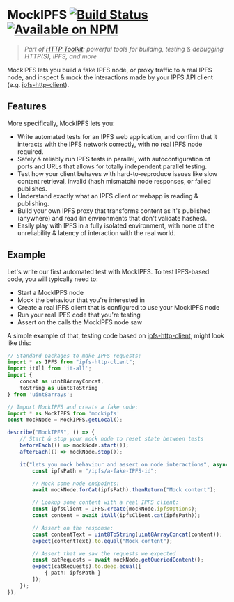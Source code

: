 # MockIPFS [![Build Status](https://github.com/httptoolkit/mockipfs/workflows/CI/badge.svg)](https://github.com/httptoolkit/mockipfs/actions) [![Available on NPM](https://img.shields.io/npm/v/mockipfs.svg)](https://npmjs.com/package/mockipfs)

> _Part of [HTTP Toolkit](https://httptoolkit.tech): powerful tools for building, testing & debugging HTTP(S), IPFS, and more_

MockIPFS lets you build a fake IPFS node, or proxy traffic to a real IPFS node, and inspect & mock the interactions made by your IPFS API client (e.g. [ipfs-http-client](https://www.npmjs.com/package/ipfs-http-client)).

## Features

More specifically, MockIPFS lets you:

* Write automated tests for an IPFS web application, and confirm that it interacts with the IPFS network correctly, with no real IPFS node required.
* Safely & reliably run IPFS tests in parallel, with autoconfiguration of ports and URLs that allows for totally independent parallel testing.
* Test how your client behaves with hard-to-reproduce issues like slow content retrieval, invalid (hash mismatch) node responses, or failed publishes.
* Understand exactly what an IPFS client or webapp is reading & publishing.
* Build your own IPFS proxy that transforms content as it's published (anywhere) and read (in environments that don't validate hashes).
* Easily play with IPFS in a fully isolated environment, with none of the unreliability & latency of interaction with the real world.

## Example

Let's write our first automated test with MockIPFS. To test IPFS-based code, you will typically need to:

* Start a MockIPFS node
* Mock the behaviour that you're interested in
* Create a real IPFS client that is configured to use your MockIPFS node
* Run your real IPFS code that you're testing
* Assert on the calls the MockIPFS node saw

A simple example of that, testing code based on [ipfs-http-client](https://www.npmjs.com/package/ipfs-http-client), might look like this:

```typescript
// Standard packages to make IPFS requests:
import * as IPFS from "ipfs-http-client";
import itAll from 'it-all';
import {
    concat as uint8ArrayConcat,
    toString as uint8ToString
} from 'uint8arrays';

// Import MockIPFS and create a fake node:
import * as MockIPFS from 'mockipfs'
const mockNode = MockIPFS.getLocal();

describe("MockIPFS", () => {
    // Start & stop your mock node to reset state between tests
    beforeEach(() => mockNode.start());
    afterEach(() => mockNode.stop());

    it("lets you mock behaviour and assert on node interactions", async () => {
        const ipfsPath = "/ipfs/a-fake-IPFS-id";

        // Mock some node endpoints:
        await mockNode.forCat(ipfsPath).thenReturn("Mock content");

        // Lookup some content with a real IPFS client:
        const ipfsClient = IPFS.create(mockNode.ipfsOptions);
        const content = await itAll(ipfsClient.cat(ipfsPath));

        // Assert on the response:
        const contentText = uint8ToString(uint8ArrayConcat(content));
        expect(contentText).to.equal("Mock content");

        // Assert that we saw the requests we expected
        const catRequests = await mockNode.getQueriedContent();
        expect(catRequests).to.deep.equal([
            { path: ipfsPath }
        ]);
    });
});
```